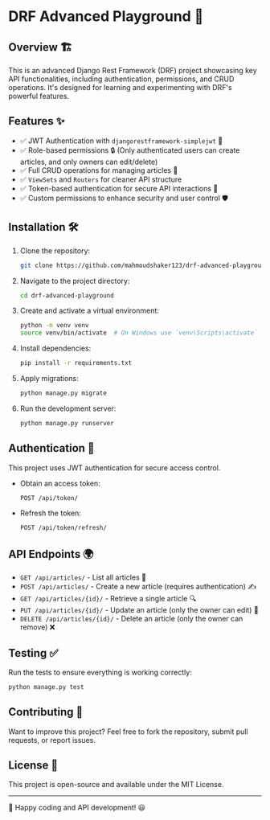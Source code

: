 # DRF Advanced Playground 🚀

## Overview 🏗️
This is an advanced Django Rest Framework (DRF) project showcasing key API functionalities, including authentication, permissions, and CRUD operations. It's designed for learning and experimenting with DRF's powerful features.

## Features ✨
- ✅ JWT Authentication with `djangorestframework-simplejwt` 🔑
- ✅ Role-based permissions 🔒 (Only authenticated users can create articles, and only owners can edit/delete)
- ✅ Full CRUD operations for managing articles 📝
- ✅ `ViewSets` and `Routers` for cleaner API structure
- ✅ Token-based authentication for secure API interactions 🔐
- ✅ Custom permissions to enhance security and user control 🛡️

## Installation 🛠️
1. Clone the repository:
   ```sh
   git clone https://github.com/mahmoudshaker123/drf-advanced-playground.git
   ```
2. Navigate to the project directory:
   ```sh
   cd drf-advanced-playground
   ```
3. Create and activate a virtual environment:
   ```sh
   python -m venv venv
   source venv/bin/activate  # On Windows use `venv\Scripts\activate`
   ```
4. Install dependencies:
   ```sh
   pip install -r requirements.txt
   ```
5. Apply migrations:
   ```sh
   python manage.py migrate
   ```
6. Run the development server:
   ```sh
   python manage.py runserver
   ```

## Authentication 🔐
This project uses JWT authentication for secure access control.
- Obtain an access token:
  ```sh
  POST /api/token/
  ```
- Refresh the token:
  ```sh
  POST /api/token/refresh/
  ```

## API Endpoints 🌍
- `GET /api/articles/` - List all articles 📜
- `POST /api/articles/` - Create a new article (requires authentication) ✍️
- `GET /api/articles/{id}/` - Retrieve a single article 🔍
- `PUT /api/articles/{id}/` - Update an article (only the owner can edit) 📝
- `DELETE /api/articles/{id}/` - Delete an article (only the owner can remove) ❌

## Testing ✅
Run the tests to ensure everything is working correctly:
```sh
python manage.py test
```

## Contributing 🤝
Want to improve this project? Feel free to fork the repository, submit pull requests, or report issues.

## License 📜
This project is open-source and available under the MIT License.

---
🚀 Happy coding and API development! 😃


